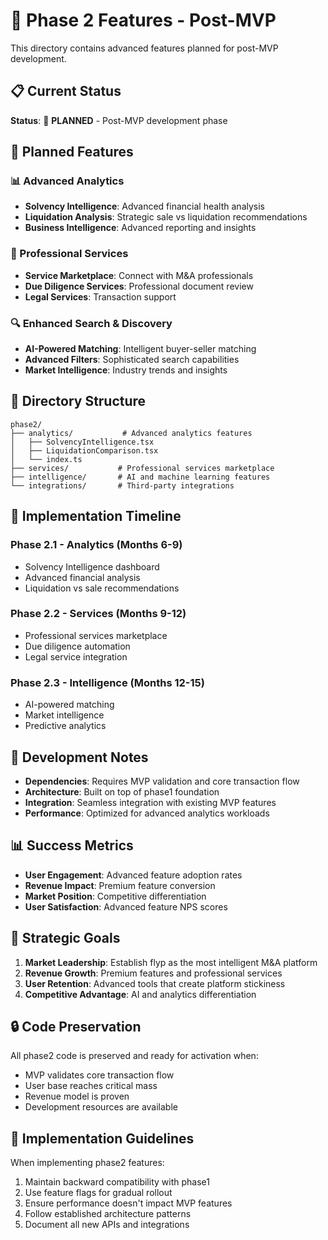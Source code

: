 # 🔮 Phase 2 Features - Post-MVP

This directory contains advanced features planned for post-MVP development.

## 📋 Current Status

**Status**: 🔄 **PLANNED** - Post-MVP development phase

## 🎯 Planned Features

### 📊 Advanced Analytics

- **Solvency Intelligence**: Advanced financial health analysis
- **Liquidation Analysis**: Strategic sale vs liquidation recommendations
- **Business Intelligence**: Advanced reporting and insights

### 🏢 Professional Services

- **Service Marketplace**: Connect with M&A professionals
- **Due Diligence Services**: Professional document review
- **Legal Services**: Transaction support

### 🔍 Enhanced Search & Discovery

- **AI-Powered Matching**: Intelligent buyer-seller matching
- **Advanced Filters**: Sophisticated search capabilities
- **Market Intelligence**: Industry trends and insights

## 📁 Directory Structure

```
phase2/
├── analytics/           # Advanced analytics features
│   ├── SolvencyIntelligence.tsx
│   ├── LiquidationComparison.tsx
│   └── index.ts
├── services/           # Professional services marketplace
├── intelligence/       # AI and machine learning features
└── integrations/       # Third-party integrations
```

## 🚀 Implementation Timeline

### Phase 2.1 - Analytics (Months 6-9)

- Solvency Intelligence dashboard
- Advanced financial analysis
- Liquidation vs sale recommendations

### Phase 2.2 - Services (Months 9-12)

- Professional services marketplace
- Due diligence automation
- Legal service integration

### Phase 2.3 - Intelligence (Months 12-15)

- AI-powered matching
- Market intelligence
- Predictive analytics

## 🔧 Development Notes

- **Dependencies**: Requires MVP validation and core transaction flow
- **Architecture**: Built on top of phase1 foundation
- **Integration**: Seamless integration with existing MVP features
- **Performance**: Optimized for advanced analytics workloads

## 📊 Success Metrics

- **User Engagement**: Advanced feature adoption rates
- **Revenue Impact**: Premium feature conversion
- **Market Position**: Competitive differentiation
- **User Satisfaction**: Advanced feature NPS scores

## 🎯 Strategic Goals

1. **Market Leadership**: Establish flyp as the most intelligent M&A platform
2. **Revenue Growth**: Premium features and professional services
3. **User Retention**: Advanced tools that create platform stickiness
4. **Competitive Advantage**: AI and analytics differentiation

## 🔒 Code Preservation

All phase2 code is preserved and ready for activation when:

- MVP validates core transaction flow
- User base reaches critical mass
- Revenue model is proven
- Development resources are available

## 📝 Implementation Guidelines

When implementing phase2 features:

1. Maintain backward compatibility with phase1
2. Use feature flags for gradual rollout
3. Ensure performance doesn't impact MVP features
4. Follow established architecture patterns
5. Document all new APIs and integrations
